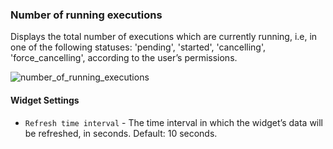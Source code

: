 ### Number of running executions
Displays the total number of executions which are currently running, i.e, in one of the following statuses: 'pending', 'started', 'cancelling', 'force_cancelling', according to the user’s permissions.

![number_of_running_executions](https://docs.cloudify.co/staging/next/images/ui/widgets/num_of_running_executions.png)

#### Widget Settings
* `Refresh time interval` - The time interval in which the widget’s data will be refreshed, in seconds. Default: 10 seconds.
